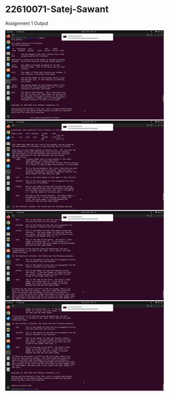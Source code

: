 # 22610071-Satej-Sawant
Assignment 1 Output

![Image 1](https://github.com/Computer-Algorithm-Lab-24-25-TY-IT/22610071-Satej-Sawant/blob/main/Gprof%20Output%20images/Gprof_output_SS1.png)
![Image 2](https://github.com/Computer-Algorithm-Lab-24-25-TY-IT/22610071-Satej-Sawant/blob/main/Gprof%20Output%20images/Gprof_output_SS2.png)
![Image 3](https://github.com/Computer-Algorithm-Lab-24-25-TY-IT/22610071-Satej-Sawant/blob/main/Gprof%20Output%20images/Gprof_output_SS3.png)
![Image 4](https://github.com/Computer-Algorithm-Lab-24-25-TY-IT/22610071-Satej-Sawant/blob/main/Gprof%20Output%20images/Gprog_output_SS4.png)
